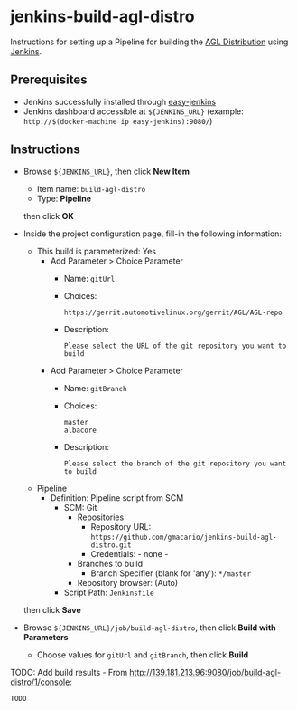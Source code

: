 # jenkins-build-agl-distro

Instructions for setting up a Pipeline for building the [AGL Distribution](https://wiki.automotivelinux.org/agl-distro) using [Jenkins](https://jenkins-ci.org/).

## Prerequisites

* Jenkins successfully installed through [easy-jenkins](https://github.com/gmacario/easy-jenkins)
* Jenkins dashboard accessible at `${JENKINS_URL}` (example: `http://$(docker-machine ip easy-jenkins):9080/`)

## Instructions

* Browse `${JENKINS_URL}`, then click **New Item**
  - Item name: `build-agl-distro`
  - Type: **Pipeline**

  then click **OK**

* Inside the project configuration page, fill-in the following information:
  - This build is parameterized: Yes
    * Add Parameter > Choice Parameter
      - Name: `gitUrl`
      - Choices:
      
        ```
        https://gerrit.automotivelinux.org/gerrit/AGL/AGL-repo
        ```
      - Description:
      
        ```
        Please select the URL of the git repository you want to build
        ```
    * Add Parameter > Choice Parameter
      - Name: `gitBranch`
      - Choices:
      
        ```
        master
        albacore
        ```
      - Description:
      
        ```
        Please select the branch of the git repository you want to build
        ```
  - Pipeline
    - Definition: Pipeline script from SCM
      - SCM: Git
        - Repositories
          - Repository URL: `https://github.com/gmacario/jenkins-build-agl-distro.git`
          - Credentials: - none -
        - Branches to build
          - Branch Specifier (blank for 'any'): `*/master`
        - Repository browser: (Auto)
      - Script Path: `Jenkinsfile`

  then click **Save**

* Browse `${JENKINS_URL}/job/build-agl-distro`, then click **Build with Parameters**
  - Choose values for `gitUrl` and `gitBranch`, then click **Build**

TODO: Add build results - From <http://139.181.213.96:9080/job/build-agl-distro/1/console>:

```
TODO
```

<!-- EOF -->
